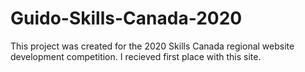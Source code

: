 # Guido-Skills-Canada-2020
This project was created for the 2020 Skills Canada regional website development competition. I recieved first place with this site.
